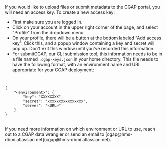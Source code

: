 If you would like to upload files or submit metadata to the 
CGAP portal, you will need an access key. To create a new 
access key: 

* First make sure you are logged in. 
* Click on your account in the upper right corner of the page,
 and select "Profile" from the dropdown menu. 
* On your profile, there will be a button at the bottom 
labeled "Add access key". Click this, and a popup window
containing a key and secret will pop up. Don't exit this 
window until you've recorded this information.
* For submitCGAP, our CLI submission tool, this information 
needs to be in a file named `.cgap-keys.json` in your home 
directory. This file needs to have the following format,
with an environment name and URL appropriate for your
CGAP deployment:

<br>

```
{
    "<environment>": {
        "key": "XXXXXXXX",
        "secret": "xxxxxxxxxxxxxxxx",
        "server": "<URL>"
    }
}
```
<br>
If you need more information on which environment or URL
to use, reach out to a CGAP data wrangler or send an email
to [cgap@hms-dbmi.atlassian.net](cgap@hms-dbmi.atlassian.net).
